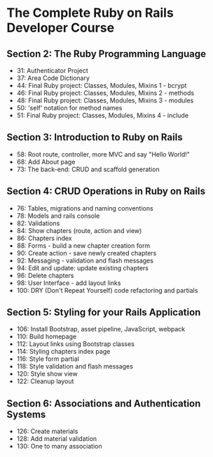 # The Complete Ruby on Rails Developer Course

## Section 2: The Ruby Programming Language

- 31: Authenticator Project
- 37: Area Code Dictionary
- 44: Final Ruby project: Classes, Modules, Mixins 1 - bcrypt
- 46: Final Ruby project: Classes, Modules, Mixins 2 - methods
- 48: Final Ruby project: Classes, Modules, Mixins 3 - modules
- 50: 'self' notation for method names
- 51: Final Ruby project: Classes, Modules, Mixins 4 - include

## Section 3: Introduction to Ruby on Rails

- 58: Root route, controller, more MVC and say "Hello World!"
- 68: Add About page
- 73: The back-end: CRUD and scaffold generation

## Section 4: CRUD Operations in Ruby on Rails

- 76: Tables, migrations and naming conventions
- 78: Models and rails console
- 82: Validations
- 84: Show chapters (route, action and view)
- 86: Chapters index
- 88: Forms - build a new chapter creation form
- 90: Create action - save newly created chapters
- 92: Messaging - validation and flash messages
- 94: Edit and update: update existing chapters
- 96: Delete chapters
- 98: User Interface - add layout links
- 100: DRY (Don't Repeat Yourself) code refactoring and partials

## Section 5: Styling for your Rails Application

- 106: Install Bootstrap, asset pipeline, JavaScript, webpack
- 110: Build homepage
- 112: Layout links using Bootstrap classes
- 114: Styling chapters index page
- 116: Style form partial
- 118: Style validation and flash messages
- 120: Style show view
- 122: Cleanup layout

## Section 6: Associations and Authentication Systems

- 126: Create materials
- 128: Add material validation
- 130: One to many association